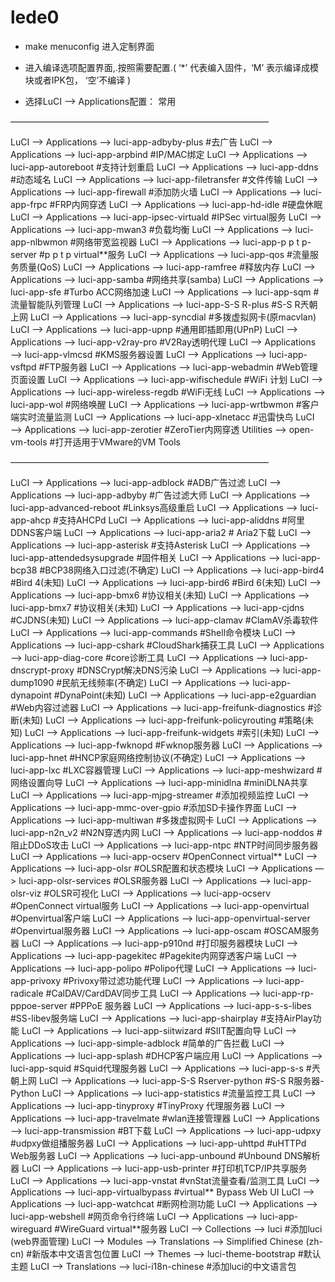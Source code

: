 # lede0


- make menuconfig 进入定制界面
- 进入编译选项配置界面,.按照需要配置.( ‘*’ 代表编入固件，‘M’ 表示编译成模块或者IPK包， ‘空’不编译 )

- 选择LuCI –> Applications配置： 常用

—————————————————————————————–

LuCI —> Applications —> luci-app-adbyby-plus #去广告
LuCI —> Applications —> luci-app-arpbind #IP/MAC绑定
LuCI —> Applications —> luci-app-autoreboot #支持计划重启
LuCI —> Applications —> luci-app-ddns #动态域名
LuCI —> Applications —> luci-app-filetransfer #文件传输
LuCI —> Applications —> luci-app-firewall #添加防火墙
LuCI —> Applications —> luci-app-frpc #FRP内网穿透
LuCI —> Applications —> luci-app-hd-idle #硬盘休眠
LuCI —> Applications —> luci-app-ipsec-virtuald #IPSec virtual服务
LuCI —> Applications —> luci-app-mwan3 #负载均衡
LuCI —> Applications —> luci-app-nlbwmon #网络带宽监视器
LuCI —> Applications —> luci-app-p p t p-server #p p t p virtual**服务
LuCI —> Applications —> luci-app-qos #流量服务质量(QoS)
LuCI —> Applications —> luci-app-ramfree #释放内存
LuCI —> Applications —> luci-app-samba #网络共享(samba)
LuCI —> Applications —> luci-app-sfe #Turbo ACC网络加速
LuCI —> Applications —> luci-app-sqm #流量智能队列管理
LuCI —> Applications —> luci-app-S-S R-plus #S-S R兲朝上网
LuCI —> Applications —> luci-app-syncdial #多拨虚拟网卡(原macvlan)
LuCI —> Applications —> luci-app-upnp #通用即插即用(UPnP)
LuCI —> Applications —> luci-app-v2ray-pro #V2Ray透明代理
LuCI —> Applications —> luci-app-vlmcsd #KMS服务器设置
LuCI —> Applications —> luci-app-vsftpd #FTP服务器
LuCI —> Applications —> luci-app-webadmin #Web管理页面设置
LuCI —> Applications —> luci-app-wifischedule #WiFi 计划
LuCI —> Applications —> luci-app-wireless-regdb #WiFi无线
LuCI —> Applications —> luci-app-wol #网络唤醒
LuCI —> Applications —> luci-app-wrtbwmon #客户端实时流量监测
LuCI —> Applications —> luci-app-xlnetacc #迅雷快鸟
LuCI —> Applications —> luci-app-zerotier #ZeroTier内网穿透
Utilities —> open-vm-tools #打开适用于VMware的VM Tools

—————————————————————————————–

LuCI —> Applications —> luci-app-adblock #ADB广告过滤
LuCI —> Applications —> luci-app-adbyby #广告过滤大师
LuCI —> Applications —> luci-app-advanced-reboot #Linksys高级重启
LuCI —> Applications —> luci-app-ahcp #支持AHCPd
LuCI —> Applications —> luci-app-aliddns #阿里DDNS客户端
LuCI —> Applications —> luci-app-aria2 # Aria2下载
LuCI —> Applications —> luci-app-asterisk #支持Asterisk
LuCI —> Applications —> luci-app-attendedsysupgrade #固件相关
LuCI —> Applications —> luci-app-bcp38 #BCP38网络入口过滤(不确定)
LuCI —> Applications —> luci-app-bird4 #Bird 4(未知)
LuCI —> Applications —> luci-app-bird6 #Bird 6(未知)
LuCI —> Applications —> luci-app-bmx6 #协议相关(未知)
LuCI —> Applications —> luci-app-bmx7 #协议相关(未知)
LuCI —> Applications —> luci-app-cjdns #CJDNS(未知)
LuCI —> Applications —> luci-app-clamav #ClamAV杀毒软件
LuCI —> Applications —> luci-app-commands #Shell命令模块
LuCI —> Applications —> luci-app-cshark #CloudShark捕获工具
LuCI —> Applications —> luci-app-diag-core #core诊断工具
LuCI —> Applications —> luci-app-dnscrypt-proxy #DNSCrypt解决DNS污染
LuCI —> Applications —> luci-app-dump1090 #民航无线频率(不确定)
LuCI —> Applications —> luci-app-dynapoint #DynaPoint(未知)
LuCI —> Applications —> luci-app-e2guardian #Web内容过滤器
LuCI —> Applications —> luci-app-freifunk-diagnostics #诊断(未知)
LuCI —> Applications —> luci-app-freifunk-policyrouting #策略(未知)
LuCI —> Applications —> luci-app-freifunk-widgets #索引(未知)
LuCI —> Applications —> luci-app-fwknopd #Fwknop服务器
LuCI —> Applications —> luci-app-hnet #HNCP家庭网络控制协议(不确定)
LuCI —> Applications —> luci-app-lxc #LXC容器管理
LuCI —> Applications —> luci-app-meshwizard #网络设置向导
LuCI —> Applications —> luci-app-minidlna #miniDLNA共享
LuCI —> Applications —> luci-app-mjpg-streamer #添加视频监控
LuCI —> Applications —> luci-app-mmc-over-gpio #添加SD卡操作界面
LuCI —> Applications —> luci-app-multiwan #多拨虚拟网卡
LuCI —> Applications —> luci-app-n2n_v2 #N2N穿透内网
LuCI —> Applications —> luci-app-noddos #阻止DDoS攻击
LuCI —> Applications —> luci-app-ntpc #NTP时间同步服务器
LuCI —> Applications —> luci-app-ocserv #OpenConnect virtual**
LuCI —> Applications —> luci-app-olsr #OLSR配置和状态模块
LuCI —> Applications —> luci-app-olsr-services #OLSR服务器
LuCI —> Applications —> luci-app-olsr-viz #OLSR可视化
LuCI —> Applications —> luci-app-ocserv #OpenConnect virtual服务
LuCI —> Applications —> luci-app-openvirtual #Openvirtual客户端
LuCI —> Applications —> luci-app-openvirtual-server #Openvirtual服务器
LuCI —> Applications —> luci-app-oscam #OSCAM服务器
LuCI —> Applications —> luci-app-p910nd #打印服务器模块
LuCI —> Applications —> luci-app-pagekitec #Pagekite内网穿透客户端
LuCI —> Applications —> luci-app-polipo #Polipo代理
LuCI —> Applications —> luci-app-privoxy #Privoxy带过滤功能代理
LuCI —> Applications —> luci-app-radicale #CalDAV/CardDAV同步工具
LuCI —> Applications —> luci-app-rp-pppoe-server #PPPoE 服务器
LuCI —> Applications —> luci-app-s-s-libes #SS-libev服务端
LuCI —> Applications —> luci-app-shairplay #支持AirPlay功能
LuCI —> Applications —> luci-app-siitwizard #SIIT配置向导
LuCI —> Applications —> luci-app-simple-adblock #简单的广告拦截
LuCI —> Applications —> luci-app-splash #DHCP客户端应用
LuCI —> Applications —> luci-app-squid #Squid代理服务器
LuCI —> Applications —> luci-app-s-s #兲朝上网
LuCI —> Applications —> luci-app-S-S Rserver-python #S-S R服务器-Python
LuCI —> Applications —> luci-app-statistics #流量监控工具
LuCI —> Applications —> luci-app-tinyproxy #TinyProxy 代理服务器
LuCI —> Applications —> luci-app-travelmate #wlan连接管理器
LuCI —> Applications —> luci-app-transmission #BT下载
LuCI —> Applications —> luci-app-udpxy #udpxy做组播服务器
LuCI —> Applications —> luci-app-uhttpd #uHTTPd Web服务器
LuCI —> Applications —> luci-app-unbound #Unbound DNS解析器
LuCI —> Applications —> luci-app-usb-printer #打印机TCP/IP共享服务
LuCI —> Applications —> luci-app-vnstat #vnStat流量查看/监测工具
LuCI —> Applications —> luci-app-virtualbypass #virtual** Bypass Web UI
LuCI —> Applications —> luci-app-watchcat #断网检测功能
LuCI —> Applications —> luci-app-webshell #网页命令行终端
LuCI —> Applications —> luci-app-wireguard #WireGuard virtual**服务器
LuCI —> Collections —> luci #添加luci (web界面管理)
LuCI —> Modules —> Translations —> Simplified Chinese (zh-cn) #新版本中文语言包位置
LuCI —> Themes —> luci-theme-bootstrap #默认主题
LuCI —> Translations —> luci-i18n-chinese #添加luci的中文语言包